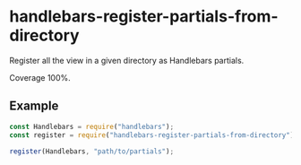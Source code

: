 # handlebars-register-partials-from-directory

Register all the view in a given directory as Handlebars partials.

Coverage 100%.

## Example

```js
const Handlebars = require("handlebars");
const register = require("handlebars-register-partials-from-directory");

register(Handlebars, "path/to/partials");
```
